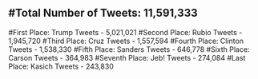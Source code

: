 #Total Number of Tweets: 11,591,333 
---
#First Place: Trump Tweets - 5,021,021
#Second Place: Rubio Tweets - 1,945,720
#Third Place: Cruz Tweets - 1,557,594
#Fourth Place: Clinton Tweets - 1,538,330
#Fifth Place: Sanders Tweets - 646,778
#Sixth Place: Carson Tweets - 364,983
#Seventh Place: Jeb! Tweets - 274,084
#Last Place: Kasich Tweets - 243,830
